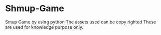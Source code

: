 # Shmup-Game
Smup Game by using python
The assets used can be copy righted 
These are used for knowledge purpose only.
